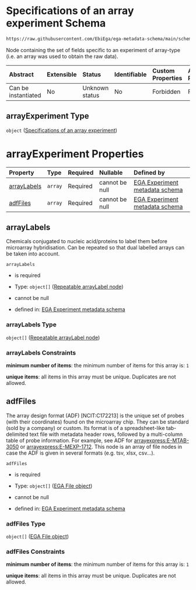 # Specifications of an array experiment Schema

```txt
https://raw.githubusercontent.com/EbiEga/ega-metadata-schema/main/schemas/EGA.experiment.json#/properties/experimentTypeSpecifications/properties/arrayExperiment
```

Node containing the set of fields specific to an experiment of array-type (i.e. an array was used to obtain the raw data).

| Abstract            | Extensible | Status         | Identifiable | Custom Properties | Additional Properties | Access Restrictions | Defined In                                                                           |
| :------------------ | :--------- | :------------- | :----------- | :---------------- | :-------------------- | :------------------ | :----------------------------------------------------------------------------------- |
| Can be instantiated | No         | Unknown status | No           | Forbidden         | Forbidden             | none                | [EGA.experiment.json\*](../../../schemas/EGA.experiment.json "open original schema") |

## arrayExperiment Type

`object` ([Specifications of an array experiment](ega-1-properties-experiment-type-specifications-properties-specifications-of-an-array-experiment.md))

# arrayExperiment Properties

| Property                    | Type    | Required | Nullable       | Defined by                                                                                                                                                                                                                                                                                                                                                                              |
| :-------------------------- | :------ | :------- | :------------- | :-------------------------------------------------------------------------------------------------------------------------------------------------------------------------------------------------------------------------------------------------------------------------------------------------------------------------------------------------------------------------------------- |
| [arrayLabels](#arraylabels) | `array` | Required | cannot be null | [EGA Experiment metadata schema](ega-1-properties-experiment-type-specifications-properties-specifications-of-an-array-experiment-properties-array-label-of-the-experiment.md "https://raw.githubusercontent.com/EbiEga/ega-metadata-schema/main/schemas/EGA.experiment.json#/properties/experimentTypeSpecifications/properties/arrayExperiment/properties/arrayLabels")               |
| [adfFiles](#adffiles)       | `array` | Required | cannot be null | [EGA Experiment metadata schema](ega-1-properties-experiment-type-specifications-properties-specifications-of-an-array-experiment-properties-array-design-format-adf-ncitc172213-file-block.md "https://raw.githubusercontent.com/EbiEga/ega-metadata-schema/main/schemas/EGA.experiment.json#/properties/experimentTypeSpecifications/properties/arrayExperiment/properties/adfFiles") |

## arrayLabels

Chemicals conjugated to nucleic acid/proteins to label them before microarray hybridisation. Can be repeated so that dual labelled arrays can be taken into account.

`arrayLabels`

*   is required

*   Type: `object[]` ([Repeatable arrayLabel node](ega-4-defs-repeatable-arraylabel-node.md))

*   cannot be null

*   defined in: [EGA Experiment metadata schema](ega-1-properties-experiment-type-specifications-properties-specifications-of-an-array-experiment-properties-array-label-of-the-experiment.md "https://raw.githubusercontent.com/EbiEga/ega-metadata-schema/main/schemas/EGA.experiment.json#/properties/experimentTypeSpecifications/properties/arrayExperiment/properties/arrayLabels")

### arrayLabels Type

`object[]` ([Repeatable arrayLabel node](ega-4-defs-repeatable-arraylabel-node.md))

### arrayLabels Constraints

**minimum number of items**: the minimum number of items for this array is: `1`

**unique items**: all items in this array must be unique. Duplicates are not allowed.

## adfFiles

The array design format (ADF) \[NCIT:C172213] is the unique set of probes (with their coordinates) found on the microarray chip. They can be standard (sold by a company) or custom. Its format is of a spreadsheet-like tab-delimited text file with metadata header rows, followed by a multi-column table of probe information. For example, see ADF for [arrayexpress:E-MTAB-3050](https://www.ebi.ac.uk/arrayexpress/files/A-GEOD-28079/A-GEOD-28079.adf.txt) or [arrayexpress:E-MEXP-1712](https://www.ebi.ac.uk/arrayexpress/files/A-AFFY-125/A-AFFY-125.adf.txt). This node is an array of file nodes in case the ADF is given in several formats (e.g. tsv, xlsx, csv...).

`adfFiles`

*   is required

*   Type: `object[]` ([EGA File object](ega-4-defs-ega-file-object.md))

*   cannot be null

*   defined in: [EGA Experiment metadata schema](ega-1-properties-experiment-type-specifications-properties-specifications-of-an-array-experiment-properties-array-design-format-adf-ncitc172213-file-block.md "https://raw.githubusercontent.com/EbiEga/ega-metadata-schema/main/schemas/EGA.experiment.json#/properties/experimentTypeSpecifications/properties/arrayExperiment/properties/adfFiles")

### adfFiles Type

`object[]` ([EGA File object](ega-4-defs-ega-file-object.md))

### adfFiles Constraints

**minimum number of items**: the minimum number of items for this array is: `1`

**unique items**: all items in this array must be unique. Duplicates are not allowed.
